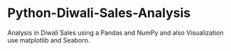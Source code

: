 # Python-Diwali-Sales-Analysis
Analysis in Diwali Sales using a Pandas and NumPy and also Visualization use matplotlib and Seaborn.
